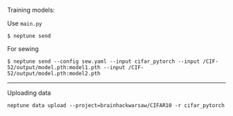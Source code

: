 
Training models:

Use `main.py`

```
$ neptune send
```

For sewing

```
$ neptune send --config sew.yaml --input cifar_pytorch --input /CIF-52/output/model.pth:model1.pth --input /CIF-52/output/model.pth:model2.pth
```

---

Uploading data

`neptune data upload --project=brainhackwarsaw/CIFAR10 -r cifar_pytorch`

